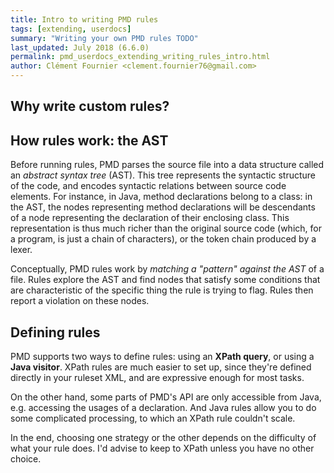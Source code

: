 ```yaml
---
title: Intro to writing PMD rules
tags: [extending, userdocs]
summary: "Writing your own PMD rules TODO"
last_updated: July 2018 (6.6.0)
permalink: pmd_userdocs_extending_writing_rules_intro.html
author: Clément Fournier <clement.fournier76@gmail.com>
---
```



## Why write custom rules?

## How rules work: the AST

Before running rules, PMD parses the source file into a data structure called an *abstract syntax tree* (AST). This tree represents the syntactic structure of the code, and encodes syntactic relations between source code elements. For instance, in Java, method declarations belong to a class: in the AST, the nodes representing method declarations will be descendants of a node representing the declaration of their enclosing class. This representation is thus much richer than the original source code (which, for a program, is just a chain of characters), or the token chain produced by a lexer.

Conceptually, PMD rules work by *matching a "pattern" against the AST* of a file. Rules explore the AST and find nodes that satisfy some conditions that are characteristic of the specific thing the rule is trying to flag. Rules then report a violation on these nodes.

## Defining rules

PMD supports two ways to define rules: using an **XPath query**, or using a **Java visitor**. XPath rules are much easier to set up, since they're defined directly in your ruleset XML, and are expressive enough for most tasks.

On the other hand, some parts of PMD's API are only accessible from Java, e.g. accessing the usages of a declaration. And Java rules allow you to do some complicated processing, to which an XPath rule couldn't scale.

In the end, choosing one strategy or the other depends on the difficulty of what your rule does. I'd advise to keep to XPath unless you have no other choice.
